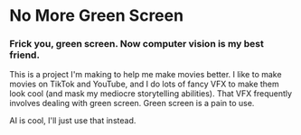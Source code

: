 <h1>No More Green Screen</h1>
<h3>Frick you, green screen. Now computer vision is my best friend.</h3>

<p>This is a project I'm making to help me make movies better. I like to make movies
	on TikTok and YouTube, and I do lots of fancy VFX to make them look cool (and mask
	my mediocre storytelling abilities). That VFX frequently involves dealing with green
screen. Green screen is a pain to use.</p>

<p>AI is cool, I'll just use that instead.</p>